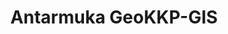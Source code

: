 ---
layout: default
title: Antarmuka GeoKKP-GIS
nav_order: 1
parent: Fitur Aplikasi
has_children: false
---